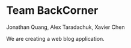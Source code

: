 # Team BackCorner
Jonathan Quang, Alex Taradachuk, Xavier Chen

We are creating a web blog application.